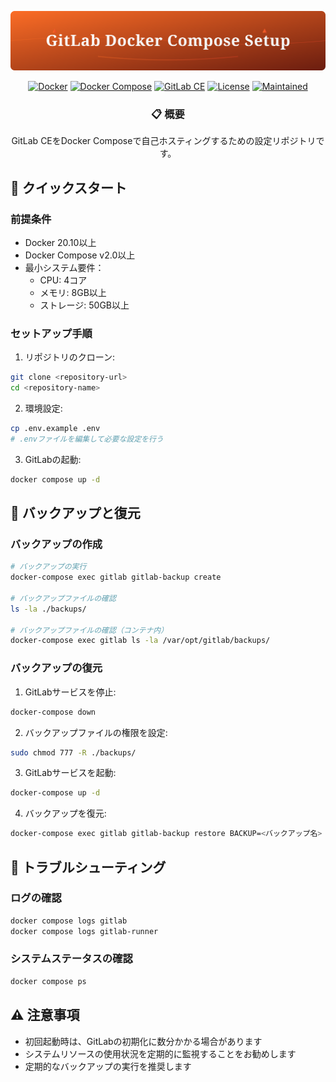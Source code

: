 <div align="center">

![](assets/header.svg)

[![Docker](https://img.shields.io/badge/Docker-20.10%2B-blue?logo=docker)](https://www.docker.com/)
[![Docker Compose](https://img.shields.io/badge/Docker%20Compose-v2.0%2B-blue?logo=docker)](https://docs.docker.com/compose/)
[![GitLab CE](https://img.shields.io/badge/GitLab%20CE-最新版-orange?logo=gitlab)](https://about.gitlab.com/)
[![License](https://img.shields.io/badge/License-MIT-green.svg)](LICENSE)
[![Maintained](https://img.shields.io/badge/メンテナンス-実施中-green.svg)](https://github.com/username/repo/graphs/commit-activity)

### 📋 概要

GitLab CEをDocker Composeで自己ホスティングするための設定リポジトリです。

</div>



## 🚀 クイックスタート

### 前提条件
- Docker 20.10以上
- Docker Compose v2.0以上
- 最小システム要件：
  - CPU: 4コア
  - メモリ: 8GB以上
  - ストレージ: 50GB以上

### セットアップ手順

1. リポジトリのクローン:
```bash
git clone <repository-url>
cd <repository-name>
```

2. 環境設定:
```bash
cp .env.example .env
# .envファイルを編集して必要な設定を行う
```

3. GitLabの起動:
```bash
docker compose up -d
```

## 💾 バックアップと復元

### バックアップの作成
```bash
# バックアップの実行
docker-compose exec gitlab gitlab-backup create

# バックアップファイルの確認
ls -la ./backups/

# バックアップファイルの確認（コンテナ内）
docker-compose exec gitlab ls -la /var/opt/gitlab/backups/
```

### バックアップの復元
1. GitLabサービスを停止:
```bash
docker-compose down
```

2. バックアップファイルの権限を設定:
```bash
sudo chmod 777 -R ./backups/
```

3. GitLabサービスを起動:
```bash
docker-compose up -d
```

4. バックアップを復元:
```bash
docker-compose exec gitlab gitlab-backup restore BACKUP=<バックアップ名>
```

## 🔧 トラブルシューティング

### ログの確認
```bash
docker compose logs gitlab
docker compose logs gitlab-runner
```

### システムステータスの確認
```bash
docker compose ps
```

## ⚠️ 注意事項
- 初回起動時は、GitLabの初期化に数分かかる場合があります
- システムリソースの使用状況を定期的に監視することをお勧めします
- 定期的なバックアップの実行を推奨します
